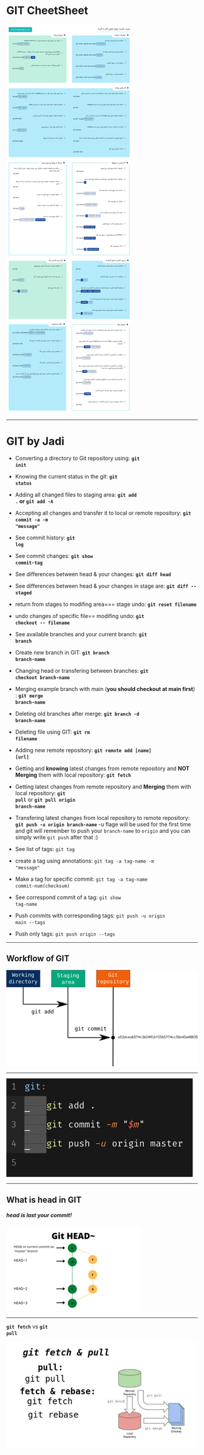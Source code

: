 # GIT CheetSheet

<img src='./images/00_GITSheet.png' 
style="float: center; margin-right: 20px;"/>

***
# GIT by Jadi

- Converting a directory to Git repository using: **<code>git init</code>**


- Knowing the current status in the git: **<code>git status</code>**


- Adding all changed files to staging area: **<code>git add .</code> or <code>git add -A</code>**


- Accepting all changes and transfer it to local or remote repository: **<code>git commit -a -m "message"</code>**


- See commit history: **<code>git log</code>**


- See commit changes: **<code>git show commit-tag</code>**


- See differences between head & your changes: **<code>git diff head</code>**


- See differences between head & your changes in stage are: **<code>git diff --staged</code>**


- return from stages to modifing area=== stage undo: **<code>git reset filename</code>**


- undo changes of specific file== modifing undo: **<code>git checkout -- filename</code>**


- See available branches and your current branch: **<code>git branch</code>**


- Create new branch in GIT: **<code>git branch branch-name</code>**


- Changing head or transfering between branches: **<code>git checkout branch-name</code>**


- Merging  example branch with main (**you should checkout at main first**) : **<code>git merge branch-name</code>**


- Deleting old branches after merge: **<code>git branch -d branch-name</code>**


- Deleting file using GIT: **<code>git rm filename</code>**


- Adding new remote repository: **<code>git remote add [name] [url]</code>**


- Getting and **knowing** latest changes from remote repository and **NOT Merging** them with local repository: **<code>git fetch</code>**


- Getting latest changes from remote repository and **Merging** them with local repository: **<code>git pull</code>** or **<code>git pull origin branch-name</code>**


- Transfering latest changes from local repository to remote repository: **<code>git push -u origin branch-name</code>** -u flage will be used for the first time and git will remember to push your <code>branch-name</code> to <code>origin</code> and you can simply write <code>git push</code> after that :)


- See list of tags: <code>git tag</code>


- create a tag using annotations: <code>git tag -a tag-name -m "message"</code>


- Make a tag for specific commit: <code>git tag -a tag-name commit-num(checksum)</code>


- See correspond commit of a tag: <code>git show tag-name</code>


- Push commits with corresponding tags: <code>git push -u origin main --tags</code>


- Push only tags: <code>git push origin --tags</code>



***
## **Workflow of GIT**

<img src='./images/git-add-commit.png' 
style="float: center; margin-right: 20px;"/>

***
<img src='./images/git flow.png' 
style="float: center; margin-right: 20px;"/>

***
## **What is head in GIT**

##### **head is last your commit!**

<img src='./images/git head.png' 
style="float: center; margin-right: 20px;"/>
***

**<code>git fetch</code>** vs **<code>git pull</code>**

<img src='./images/fetch vs pull.jpg' 
style="float: center; margin-right: 20px;"/>